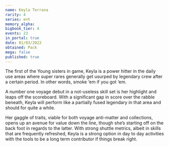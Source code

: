 ```yaml
---
name: Keyla Terrana
rarity: 4
series: ent
memory_alpha:
bigbook_tier: 4
events: 23
in_portal: true
date: 01/03/2022
obtained: Pack
mega: false
published: true
---
```


The first of the Young sisters in game, Keyla is a power hitter in the daily use areas where super rares generally get usurped by legendary crew after a certain period. In other words, smoke ‘em if you got ‘em.

A number one voyage debut in a not-useless skill set is her highlight and leaps off the scoreboard. With a significant gap in score over the rabble beneath, Keyla will perform like a partially fused legendary in that area and should for quite a while.

Her gaggle of traits, viable for both voyage anti-matter and collections, opens up an avenue for value down the line, though she’s starting off on the back foot in regards to the latter. With strong shuttle metrics, albeit in skills that are frequently refreshed, Keyla is a strong option in day to day activities with the tools to be a long term contributor if things break right.
